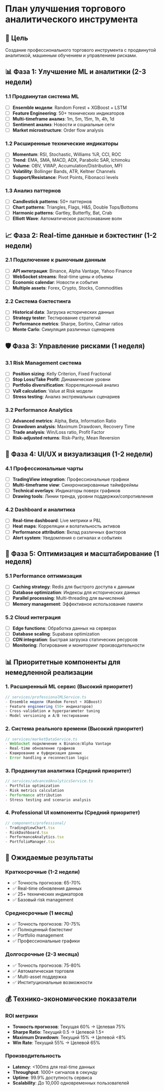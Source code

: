 # План улучшения торгового аналитического инструмента

## 🎯 Цель
Создание профессионального торгового инструмента с продвинутой аналитикой, машинным обучением и управлением рисками.

## 📊 Фаза 1: Улучшение ML и аналитики (2-3 недели)

### 1.1 Продвинутая система ML
- [ ] **Ensemble модели**: Random Forest + XGBoost + LSTM
- [ ] **Feature Engineering**: 50+ технических индикаторов
- [ ] **Multi-timeframe анализ**: 1m, 5m, 15m, 1h, 4h, 1d
- [ ] **Sentiment анализ**: Новости и социальные сети
- [ ] **Market microstructure**: Order flow analysis

### 1.2 Расширенные технические индикаторы
- [ ] **Momentum**: RSI, Stochastic, Williams %R, CCI, ROC
- [ ] **Trend**: EMA, SMA, MACD, ADX, Parabolic SAR, Ichimoku
- [ ] **Volume**: OBV, VWAP, Accumulation/Distribution, MFI
- [ ] **Volatility**: Bollinger Bands, ATR, Keltner Channels
- [ ] **Support/Resistance**: Pivot Points, Fibonacci levels

### 1.3 Анализ паттернов
- [ ] **Candlestick patterns**: 50+ паттернов
- [ ] **Chart patterns**: Triangles, Flags, H&S, Double Tops/Bottoms
- [ ] **Harmonic patterns**: Gartley, Butterfly, Bat, Crab
- [ ] **Elliott Wave**: Автоматическое распознавание волн

## 📈 Фаза 2: Real-time данные и бэктестинг (1-2 недели)

### 2.1 Подключение к рыночным данным
- [ ] **API интеграция**: Binance, Alpha Vantage, Yahoo Finance
- [ ] **WebSocket streams**: Real-time цены и объемы
- [ ] **Economic calendar**: Новости и события
- [ ] **Multiple assets**: Forex, Crypto, Stocks, Commodities

### 2.2 Система бэктестинга
- [ ] **Historical data**: Загрузка исторических данных
- [ ] **Strategy tester**: Тестирование стратегий
- [ ] **Performance metrics**: Sharpe, Sortino, Calmar ratios
- [ ] **Monte Carlo**: Симуляция различных сценариев

## 🛡️ Фаза 3: Управление рисками (1 неделя)

### 3.1 Risk Management система
- [ ] **Position sizing**: Kelly Criterion, Fixed Fractional
- [ ] **Stop Loss/Take Profit**: Динамические уровни
- [ ] **Portfolio diversification**: Корреляционный анализ
- [ ] **VaR calculation**: Value at Risk модели
- [ ] **Stress testing**: Анализ экстремальных сценариев

### 3.2 Performance Analytics
- [ ] **Advanced metrics**: Alpha, Beta, Information Ratio
- [ ] **Drawdown analysis**: Maximum Drawdown, Recovery Time
- [ ] **Trade analysis**: Win/Loss ratio, Profit Factor
- [ ] **Risk-adjusted returns**: Risk-Parity, Mean Reversion

## 🚀 Фаза 4: UI/UX и визуализация (1-2 недели)

### 4.1 Профессиональные чарты
- [ ] **TradingView integration**: Профессиональные графики
- [ ] **Multi-timeframe view**: Синхронизированные таймфреймы
- [ ] **Technical overlays**: Индикаторы поверх графиков
- [ ] **Drawing tools**: Линии тренда, уровни поддержки/сопротивления

### 4.2 Dashboard и аналитика
- [ ] **Real-time dashboard**: Live метрики и P&L
- [ ] **Heat maps**: Корреляции и волатильность активов
- [ ] **Performance attribution**: Вклад различных факторов
- [ ] **Alert system**: Уведомления о сигналах и событиях

## 🔧 Фаза 5: Оптимизация и масштабирование (1 неделя)

### 5.1 Performance оптимизация
- [ ] **Caching strategy**: Redis для быстрого доступа к данным
- [ ] **Database optimization**: Индексы для исторических данных
- [ ] **Parallel processing**: Multi-threading для вычислений
- [ ] **Memory management**: Эффективное использование памяти

### 5.2 Cloud интеграция
- [ ] **Edge functions**: Обработка данных на серверах
- [ ] **Database scaling**: Supabase optimization
- [ ] **CDN integration**: Быстрая загрузка статических ресурсов
- [ ] **Monitoring**: Логирование и мониторинг производительности

## 📊 Приоритетные компоненты для немедленной реализации

### 1. Расширенный ML сервис (Высокий приоритет)
```typescript
// services/professionalMLService.ts
- Ensemble модели (Random Forest + XGBoost)
- Feature engineering (50+ индикаторов)
- Cross-validation и hyperparameter tuning
- Model versioning и A/B тестирование
```

### 2. Система реального времени (Высокий приоритет)
```typescript
// services/marketDataService.ts
- WebSocket подключение к Binance/Alpha Vantage
- Real-time обновление графиков
- Кэширование и буферизация данных
- Error handling и reconnection logic
```

### 3. Продвинутая аналитика (Средний приоритет)
```typescript
// services/advancedAnalyticsService.ts
- Portfolio optimization
- Risk metrics calculation
- Performance attribution
- Stress testing and scenario analysis
```

### 4. Professional UI компоненты (Средний приоритет)
```typescript
// components/professional/
- TradingViewChart.tsx
- RiskDashboard.tsx
- PerformanceAnalytics.tsx
- PortfolioManager.tsx
```

## 🎯 Ожидаемые результаты

### Краткосрочные (1-2 недели)
- ✅ Точность прогнозов: 65-70%
- ✅ Real-time обновления данных
- ✅ 25+ технических индикаторов
- ✅ Базовый risk management

### Среднесрочные (1 месяц)
- ✅ Точность прогнозов: 70-75%
- ✅ Полноценный бэктестинг
- ✅ Portfolio management
- ✅ Профессиональные графики

### Долгосрочные (2-3 месяца)
- ✅ Точность прогнозов: 75-80%
- ✅ Автоматическая торговля
- ✅ Multi-asset поддержка
- ✅ Институциональные возможности

## 💰 Технико-экономические показатели

### ROI метрики
- **Точность прогнозов**: Текущая 60% → Целевая 75%
- **Sharpe Ratio**: Текущий 0.5 → Целевой 1.5+
- **Maximum Drawdown**: Текущий 15% → Целевой <8%
- **Win Rate**: Текущий 55% → Целевой 65%

### Производительность
- **Latency**: <100ms для real-time данных
- **Throughput**: 1000+ сигналов в секунду
- **Uptime**: 99.9% доступность сервиса
- **Scalability**: До 10,000 одновременных пользователей